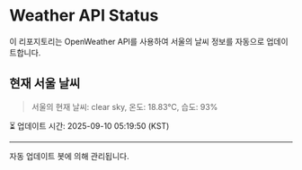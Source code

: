 
# Weather API Status

이 리포지토리는 OpenWeather API를 사용하여 서울의 날씨 정보를 자동으로 업데이트합니다.

## 현재 서울 날씨
> 서울의 현재 날씨: clear sky, 온도: 18.83°C, 습도: 93%

⏳ 업데이트 시간: 2025-09-10 05:19:50 (KST)

---
자동 업데이트 봇에 의해 관리됩니다.
